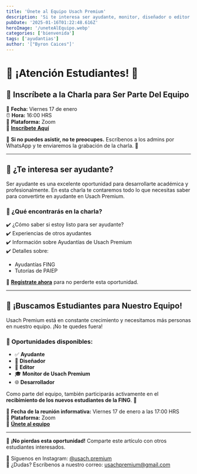 ```yaml
---
title: 'Únete al Equipo Usach Premium'
description: 'Si te interesa ser ayudante, monitor, diseñador o editor de UP esta sección es para ti'
pubDate: '2025-01-16T01:22:48.616Z'
heroImage: '/uneteAlEquipo.webp'
categories: ['bienvenida']
tags: ['ayudantias']
author: '["Byron Caices"]'
---
```


<!-- ARTÍCULO PARA PÁGINA WEB - USACH PREMIUM -->

# 🚀 **¡Atención Estudiantes!** 🚀

## 📢 **Inscríbete a la Charla para Ser Parte Del Equipo**

📅 **Fecha:** Viernes 17 de enero  
⏰ **Hora:** 16:00 HRS  
📍 **Plataforma:** Zoom  
🔗 **[Inscríbete Aquí](#)**

📌 **Si no puedes asistir, no te preocupes.** Escríbenos a los admins por WhatsApp y te enviaremos la grabación de la charla. 🎥


---

## 🤔 ¿Te interesa ser ayudante?

Ser ayudante es una excelente oportunidad para desarrollarte académica y profesionalmente. En esta charla te contaremos todo lo que necesitas saber para convertirte en ayudante en Usach Premium. 

### 📌 ¿Qué encontrarás en la charla?

✔️ ¿Cómo saber si estoy listo para ser ayudante?  
✔️ Experiencias de otros ayudantes  
✔️ Información sobre Ayudantías de Usach Premium  
✔️ Detalles sobre:  
   - Ayudantías FING  
   - Tutorías de PAIEP  

🔗 **[Regístrate ahora](#)** para no perderte esta oportunidad.

---

## 🎯 **¡Buscamos Estudiantes para Nuestro Equipo!**

Usach Premium está en constante crecimiento y necesitamos más personas en nuestro equipo. ¡No te quedes fuera! 

### 💼 Oportunidades disponibles:

- ✅ **Ayudante**
- 🎨 **Diseñador**
- 🎥 **Editor**
- 🎓 **Monitor de Usach Premium**
- 🌐 **Desarrollador**

Como parte del equipo, también participarás activamente en el **recibimiento de los nuevos estudiantes de la FING**. 🚀

📅 **Fecha de la reunión informativa:** Viernes 17 de enero a las 17:00 HRS  
📍 **Plataforma:** Zoom  
🔗 **[Únete al equipo](#)**

---

📢 **¡No pierdas esta oportunidad!** Comparte este artículo con otros estudiantes interesados. 

📲 Síguenos en Instagram: [@usach.premium](https://instagram.com/usach.premium)  
📩 ¿Dudas? Escríbenos a nuestro correo: [usachpremium@gmail.com](mailto:usachpremium@gmail.com)